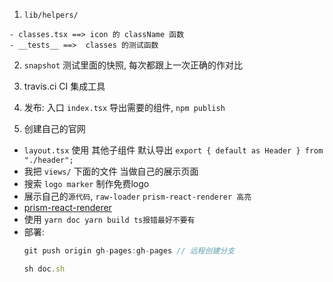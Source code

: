 1. `lib/helpers/`
```
- classes.tsx ==> icon 的 className 函数
- __tests__ ==>  classes 的测试函数
```

2. `snapshot` 测试里面的快照, 每次都跟上一次正确的作对比

3. travis.ci   CI 集成工具

4. 发布: 入口 `index.tsx` 导出需要的组件, `npm publish`

5. 创建自己的官网
  - `layout.tsx` 使用 其他子组件 默认导出 `export { default as Header } from "./header";`
  - 我把 `views/` 下面的文件 当做自己的展示页面
  - 搜索 `logo marker` 制作免费logo
  - 展示自己的`源代码`, `raw-loader` `prism-react-renderer 高亮`
  - [prism-react-renderer](https://openbase.com/js/prism-react-renderer/documentation)
  - 使用 `yarn doc yarn build ts报错最好不要有`
  - 部署:
    ```js
    git push origin gh-pages:gh-pages // 远程创建分支

    sh doc.sh
    ```

